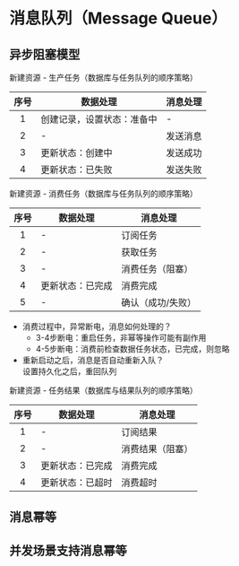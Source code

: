 # 消息队列（Message Queue）

## 异步阻塞模型

新建资源 - 生产任务（数据库与任务队列的顺序策略）

序号 | 数据处理 | 消息处理
:---: | --- | ---
1 | 创建记录，设置状态：准备中 | -
2 | - | 发送消息
3 | 更新状态：创建中 | 发送成功
4 | 更新状态：已失败 | 发送失败


新建资源 - 消费任务（数据库与任务队列的顺序策略）

序号 | 数据处理 | 消息处理
:---: | --- | ---
1 | - | 订阅任务
2 | - | 获取任务
3 | - | 消费任务（阻塞）
4 | 更新状态：已完成 | 消费完成
5 | - | 确认（成功/失败）

- 消费过程中，异常断电，消息如何处理的？  
    + 3-4步断电：重启任务，非幂等操作可能有副作用
    + 4-5步断电：消费前检查数据任务状态，已完成，则忽略
- 重新启动之后，消息是否自动重新入队？  
设置持久化之后，重回队列


新建资源 - 任务结果（数据库与结果队列的顺序策略）

序号 | 数据处理 | 消息处理
:---: | --- | ---
1 | - | 订阅结果
2 | - | 消费结果（阻塞）
3 | 更新状态：已完成 | 消费完成
4 | 更新状态：已超时 | 消费超时


## 消息幂等

## 并发场景支持消息幂等
